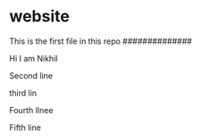 # website
This is the first file in this repo
##############



Hi I am Nikhil




Second line




third lin



Fourth lInee


Fifth line
